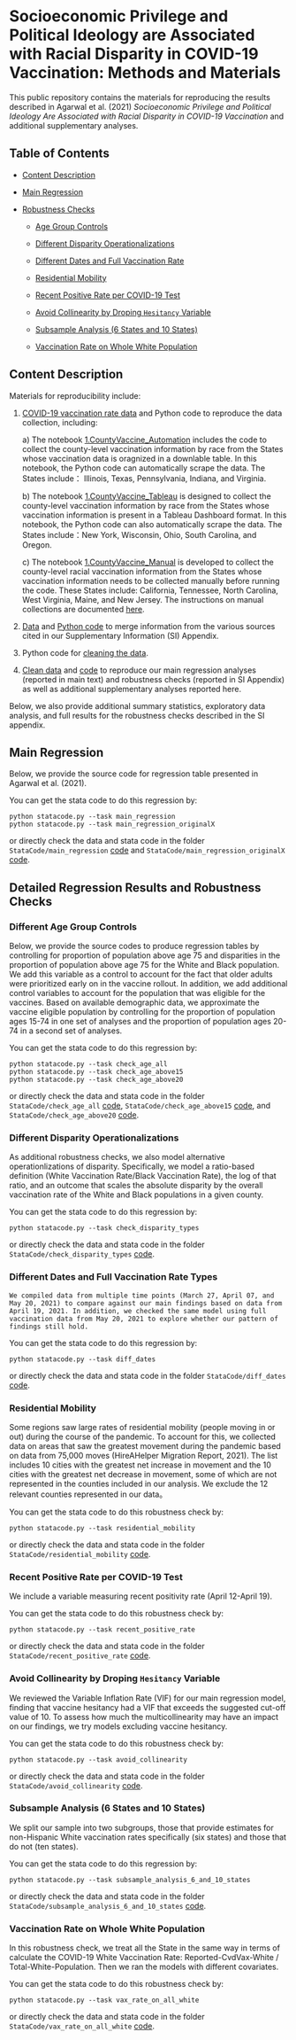 # Socioeconomic Privilege and Political Ideology are Associated with Racial Disparity in COVID-19 Vaccination: Methods and Materials

This public repository contains the materials for reproducing the results described in Agarwal et al. (2021) _Socioeconomic Privilege and Political Ideology Are Associated with Racial Disparity in COVID-19 Vaccination_ and additional supplementary analyses. 


## Table of Contents

- [Content Description](#materials)

- [Main Regression](#main-reg)

 
- [Robustness Checks](#robustness-checks)

    * [Age Group Controls](#age-control)
    
    * [Different Disparity Operationalizations](#disparity-measure)
    
    * [Different Dates and Full Vaccination Rate](#date-ratetype)
    
    * [Residential Mobility](#exodus-test)
    
    * [Recent Positive Rate per COVID-19 Test](#positivity)
    
    * [Avoid Collinearity by Droping `Hesitancy` Variable](#drop-hesitancy)

    * [Subsample Analysis (6 States and 10 States)](#610states)
   
   * [Vaccination Rate on Whole White Population](#rate-on-white)

  

   


<a name="materials"/>

## Content Description
Materials for reproducibility include:

1. [COVID-19 vaccination rate data](https://github.com/CHIDS-UMD/Covid19-Vaccination-Race-Disparity/tree/main/CountyVaccine) and Python code to reproduce the data collection, including:<br>

    a) The notebook [1.CountyVaccine_Automation](https://github.com/CHIDS-UMD/Covid19-Vaccination-Race-Disparity/blob/main/1.CountyVaccine_Automation.ipynb) includes the code to collect the county-level vaccination information by race from the States whose vaccination data is oragnized in a downlable table. In this notebook, the Python code can automatically scrape the data. The States include： Illinois, Texas, Pennsylvania, Indiana, and Virginia. <br>
    
    b) The notebook [1.CountyVaccine_Tableau](https://github.com/CHIDS-UMD/Covid19-Vaccination-Race-Disparity/blob/main/1.CountyVaccine_Tableau.ipynb) is designed to collect the county-level vaccination information by race from the States whose vaccination information is present in a Tableau Dashboard format. In this notebook, the Python code can also automatically scrape the data. The States include：New York, Wisconsin, Ohio, South Carolina, and Oregon.<br>
    
    c) The notebook [1.CountyVaccine_Manual](https://github.com/CHIDS-UMD/Covid19-Vaccination-Race-Disparity/blob/main/1.CountyVaccine_Manual.ipynb) is developed to collect the county-level racial vaccination information from the States whose vaccination information needs to be collected manually before running the code. These States include: California, Tennessee, North Carolina, West Virginia, Maine, and New Jersey. The instructions on manual collections are documented [here](https://github.com/CHIDS-UMD/Covid19-Vaccination-Race-Disparity/tree/main/CountyVaccine/Documents/Part1).<br> 
    
2. [Data](https://github.com/CHIDS-UMD/Covid19-Vaccination-Race-Disparity/tree/main/DataMerge) and [Python code](https://github.com/CHIDS-UMD/Covid19-Vaccination-Race-Disparity/blob/main/2.DataMerge.ipynb) to merge information from the various sources cited in our Supplementary Information (SI) Appendix.

3. Python code for [cleaning the data](https://github.com/CHIDS-UMD/Covid19-Vaccination-Race-Disparity/blob/main/2.DataClean.ipynb). 

4. [Clean data](https://github.com/CHIDS-UMD/Covid19-Vaccination-Race-Disparity/tree/main/StataReg) and [code](https://github.com/CHIDS-UMD/Covid19-Vaccination-Race-Disparity/blob/main/3.StataCode.ipynb) to reproduce our main regression analyses (reported in main text) and robustness checks (reported in SI Appendix) as well as  additional supplementary analyses reported here. 

Below, we also provide additional summary statistics, exploratory data analysis, and full results for the robustness checks described in the SI appendix. 



<a name="main-reg"/>

## Main Regression

Below, we provide the source code for regression table presented in Agarwal et al. (2021).
   
You can get the stata code to do this regression by:
   ```shell
   python statacode.py --task main_regression 
   python statacode.py --task main_regression_originalX
   ```
   or directly check the data and stata code in the folder `StataCode/main_regression` [code](https://github.com/CHIDS-UMD/Covid19-Vaccination-Race-Disparity-Publish/blob/main/StataCode/main_regression) and `StataCode/main_regression_originalX` [code](https://github.com/CHIDS-UMD/Covid19-Vaccination-Race-Disparity-Publish/blob/main/StataCode/main_regression_originalX).

  

<a name="robustness-checks"/>

## Detailed Regression Results and Robustness Checks

    
    
 
<a name="age-control"/>
    
 ### Different Age Group Controls
  
Below, we provide the source codes to produce regression tables by controlling for proportion of population above age 75 and disparities in the proportion of population above age 75 for the White and Black population. We add this variable as a control to account for the fact that older adults were prioritized early on in the vaccine rollout. In addition, we add additional control variables to account for the population that was eligible for the vaccines. Based on available demographic data, we approximate the vaccine eligible population by controlling for the proportion of population ages 15-74 in one set of analyses and the proportion of population ages 20-74 in a second set of analyses.
 
   You can get the stata code to do this regression by:
   ```shell
   python statacode.py --task check_age_all 
   python statacode.py --task check_age_above15 
   python statacode.py --task check_age_above20 
   ```
   or directly check the data and stata code in the folder `StataCode/check_age_all` [code](https://github.com/CHIDS-UMD/Covid19-Vaccination-Race-Disparity-Publish/blob/main/StataCode/check_age_all), `StataCode/check_age_above15` [code](https://github.com/CHIDS-UMD/Covid19-Vaccination-Race-Disparity-Publish/blob/main/StataCode/check_age_above15), and `StataCode/check_age_above20` [code](https://github.com/CHIDS-UMD/Covid19-Vaccination-Race-Disparity-Publish/blob/main/StataCode/check_age_above20).

<a name="disparity-measure"/>
    
 ### Different Disparity Operationalizations
 
  As additional robustness checks, we also model alternative operationlizations of disparity. Specifically, we model a ratio-based definition (White Vaccination Rate/Black Vaccination Rate), the log of that ratio, and an outcome that scales the absolute disparity by the overall vaccination rate of the White and Black populations in a given county.
 
    
   You can get the stata code to do this regression by:
   ```shell
   python statacode.py --task check_disparity_types 
   ```
   or directly check the data and stata code in the folder `StataCode/check_disparity_types` [code](https://github.com/CHIDS-UMD/Covid19-Vaccination-Race-Disparity-Publish/blob/main/StataCode/check_disparity_types).
   

<a name="date-ratetype"/>
    
### Different Dates and Full Vaccination Rate Types
   
    We compiled data from multiple time points (March 27, April 07, and May 20, 2021) to compare against our main findings based on data from April 19, 2021. In addition, we checked the same model using full vaccination data from May 20, 2021 to explore whether our pattern of findings still hold.

   
   You can get the stata code to do this regression by:
   ```shell
   python statacode.py --task diff_dates 
   ```
   or directly check the data and stata code in the folder `StataCode/diff_dates` [code](https://github.com/CHIDS-UMD/Covid19-Vaccination-Race-Disparity-Publish/blob/main/StataCode/diff_dates).
   
   

<a name="exodus-test"/>

   
   
### Residential Mobility
Some regions saw large rates of residential mobility (people moving in or out) during the course of the pandemic. To account for this, we collected data on areas that saw the greatest movement during the pandemic based on data from 75,000 moves (HireAHelper Migration Report, 2021). The list includes 10 cities with the greatest net increase in movement and the 10 cities with the greatest net decrease in movement, some of which are not represented in the counties included in our analysis. We exclude the 12 relevant counties represented in our data。
   
   You can get the stata code to do this robustness check by:
   ```shell
   python statacode.py --task residential_mobility 
   ```
   or directly check the data and stata code in the folder `StataCode/residential_mobility` [code](https://github.com/CHIDS-UMD/Covid19-Vaccination-Race-Disparity-Publish/blob/main/StataCode/residential_mobility).
   
  
 
<a name="positivity"/>
   
### Recent Positive Rate per COVID-19 Test
 We include a variable measuring recent positivity rate (April 12-April 19). 
   
   
   
   You can get the stata code to do this robustness check by:
   ```shell
   python statacode.py --task recent_positive_rate 
   ```
   or directly check the data and stata code in the folder `StataCode/recent_positive_rate` [code](https://github.com/CHIDS-UMD/Covid19-Vaccination-Race-Disparity-Publish/blob/main/StataCode/recent_positive_rate).
   
   
   
   
   
<a name="drop-hesitancy"/>

### Avoid Collinearity by Droping `Hesitancy` Variable

   We reviewed the Variable Inflation Rate (VIF) for our main regression model, finding that vaccine hesitancy had a VIF that exceeds the suggested cut-off value of 10. To assess how much the multicollinearity may have an impact on our findings, we try models excluding vaccine hesitancy. 
   
   You can get the stata code to do this robustness check by:
   ```shell
   python statacode.py --task avoid_collinearity 
   ```
   or directly check the data and stata code in the folder `StataCode/avoid_collinearity` [code](https://github.com/CHIDS-UMD/Covid19-Vaccination-Race-Disparity-Publish/blob/main/StataCode/avoid_collinearity).
   
   
   

<a name="610states"/>

### Subsample Analysis (6 States and 10 States)

   We split our sample into two subgroups, those that provide estimates for non-Hispanic White vaccination rates specifically (six states) and those that do not (ten states).
   
   
   You can get the stata code to do this regression by:
   ```shell
   python statacode.py --task subsample_analysis_6_and_10_states 
   ```
   or directly check the data and stata code in the folder `StataCode/subsample_analysis_6_and_10_states` [code](https://github.com/CHIDS-UMD/Covid19-Vaccination-Race-Disparity-Publish/blob/main/StataCode/subsample_analysis_6_and_10_states).
   

   
<a name="rate-on-white"/>
   
 ### Vaccination Rate on Whole White Population
  
 In this robustness check, we treat all the State in the same way in terms of calculate the COVID-19 White Vaccination Rate: Reported-CvdVax-White / Total-White-Population. Then we ran the models with different covariates. 
   
   You can get the stata code to do this robustness check by:
   ```shell
   python statacode.py --task vax_rate_on_all_white 
   ```
   or directly check the data and stata code in the folder `StataCode/vax_rate_on_all_white` [code](https://github.com/CHIDS-UMD/Covid19-Vaccination-Race-Disparity-Publish/blob/main/StataCode/vax_rate_on_all_white).
   
   
   